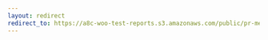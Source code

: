 ```yaml
---
layout: redirect
redirect_to: https://a8c-woo-test-reports.s3.amazonaws.com/public/pr-merge/37590/e2e/index.html
---
```

